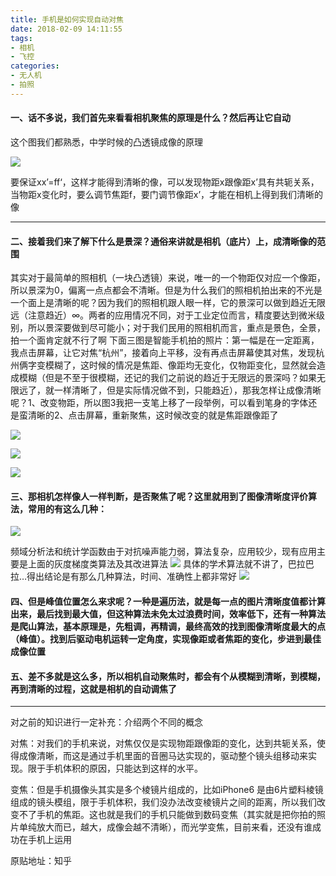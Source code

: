 ```yaml
---
title: 手机是如何实现自动对焦
date: 2018-02-09 14:11:55
tags: 
- 相机
- 飞控
categories: 
- 无人机
- 拍照 
---
```


#### 一、话不多说，我们首先来看看相机聚焦的原理是什么？然后再让它自动

这个图我们都熟悉，中学时候的凸透镜成像的原理

![](https://sweetm-1256061026.cos.ap-beijing.myqcloud.com/2018-02%E6%89%8B%E6%9C%BA%E6%98%AF%E5%A6%82%E4%BD%95%E5%AE%9E%E7%8E%B0%E8%87%AA%E5%8A%A8%E5%AF%B9%E7%84%A6/3a8c64b527ef2e18228263478e543232_hd.jpg)


要保证xx’=ff‘，这样才能得到清晰的像，可以发现物距x跟像距x’具有共轭关系，当物距x变化时，要么调节焦距f，要门调节像距x’，才能在相机上得到我们清晰的像

---
#### 二、接着我们来了解下什么是景深？通俗来讲就是相机（底片）上，成清晰像的范围

其实对于最简单的照相机（一块凸透镜）来说，唯一的一个物距仅对应一个像距，所以景深为0，偏离一点点都会不清晰。但是为什么我们的照相机拍出来的不光是一个面上是清晰的呢？因为我们的照相机跟人眼一样，它的景深可以做到趋近无限远（注意趋近）∞。两者的应用情况不同，对于工业定位而言，精度要达到微米级别，所以景深要做到尽可能小；对于我们民用的照相机而言，重点是景色，全景，拍一个面肯定就不行了啊
下面三图是智能手机拍的照片：第一幅是在一定距离，我点击屏幕，让它对焦“杭州”，接着向上平移，没有再点击屏幕使其对焦，发现杭州俩字变模糊了，这时候的情况是焦距、像距均无变化，仅物距变化，显然就会造成模糊（但是不至于很模糊，还记的我们之前说的趋近于无限远的景深吗？如果无限远了，就一样清晰了，但是实际情况做不到，只能趋近），那我怎样让成像清晰呢？1、改变物距，所以图3我把一支笔上移了一段举例，可以看到笔身的字体还是蛮清晰的2、点击屏幕，重新聚焦，这时候改变的就是焦距跟像距了


![](https://sweetm-1256061026.cos.ap-beijing.myqcloud.com/2018-02%E6%89%8B%E6%9C%BA%E6%98%AF%E5%A6%82%E4%BD%95%E5%AE%9E%E7%8E%B0%E8%87%AA%E5%8A%A8%E5%AF%B9%E7%84%A6/3ed0554cadf8a99b1bb170dfcac30431_hd.jpg)

![](https://sweetm-1256061026.cos.ap-beijing.myqcloud.com/2018-02%E6%89%8B%E6%9C%BA%E6%98%AF%E5%A6%82%E4%BD%95%E5%AE%9E%E7%8E%B0%E8%87%AA%E5%8A%A8%E5%AF%B9%E7%84%A6/68a13cacd3629d846c37aef22a4d3e4c_hd.jpg)

![](https://sweetm-1256061026.cos.ap-beijing.myqcloud.com/2018-02%E6%89%8B%E6%9C%BA%E6%98%AF%E5%A6%82%E4%BD%95%E5%AE%9E%E7%8E%B0%E8%87%AA%E5%8A%A8%E5%AF%B9%E7%84%A6/0ce757a382bb890fb6d784221a8e1b7d_hd.jpg)


#### 三、那相机怎样像人一样判断，是否聚焦了呢？这里就用到了图像清晰度评价算法，常用的有这么几种：

![](https://sweetm-1256061026.cos.ap-beijing.myqcloud.com/2018-02%E6%89%8B%E6%9C%BA%E6%98%AF%E5%A6%82%E4%BD%95%E5%AE%9E%E7%8E%B0%E8%87%AA%E5%8A%A8%E5%AF%B9%E7%84%A6/ca9f4d3e0eeda987b82d7a6f8fd09e29_hd.jpg)

频域分析法和统计学函数由于对抗噪声能力弱，算法复杂，应用较少，现有应用主要是上面的灰度梯度类算法及其改进算法
![](https://sweetm-1256061026.cos.ap-beijing.myqcloud.com/2018-02%E6%89%8B%E6%9C%BA%E6%98%AF%E5%A6%82%E4%BD%95%E5%AE%9E%E7%8E%B0%E8%87%AA%E5%8A%A8%E5%AF%B9%E7%84%A6/36bc92428c5989c51fe8d3f851a4e77f_hd.jpg)
具体的学术算法就不讲了，巴拉巴拉…得出结论是有那么几种算法，时间、准确性上都非常好
![](https://sweetm-1256061026.cos.ap-beijing.myqcloud.com/2018-02%E6%89%8B%E6%9C%BA%E6%98%AF%E5%A6%82%E4%BD%95%E5%AE%9E%E7%8E%B0%E8%87%AA%E5%8A%A8%E5%AF%B9%E7%84%A6/ce6c044417aa65687bde45aac38dcb65_hd.jpg)
#### 四、但是峰值位置怎么来求呢？一种是遍历法，就是每一点的图片清晰度值都计算出来，最后找到最大值，但这种算法未免太过浪费时间，效率低下，还有一种算法是爬山算法，基本原理是，先粗调，再精调，最终高效的找到图像清晰度最大的点（峰值）。找到后驱动电机运转一定角度，实现像距或者焦距的变化，步进到最佳成像位置


#### 五、差不多就是这么多，所以相机自动聚焦时，都会有个从模糊到清晰，到模糊，再到清晰的过程，这就是相机的自动调焦了
---

对之前的知识进行一定补充：介绍两个不同的概念

对焦：对我们的手机来说，对焦仅仅是实现物距跟像距的变化，达到共轭关系，使得成像清晰，而这是通过手机里面的音圈马达实现的，驱动整个镜头组移动来实现。限于手机体积的原因，只能达到这样的水平。

变焦：但是手机摄像头其实是多个棱镜片组成的，比如iPhone6 是由6片塑料棱镜组成的镜头模组，限于手机体积，我们没办法改变棱镜片之间的距离，所以我们改变不了手机的焦距。这也就是我们的手机只能做到数码变焦（其实就是把你拍的照片单纯放大而已，越大，成像会越不清晰），而光学变焦，目前来看，还没有谁成功在手机上运用

原贴地址：知乎




